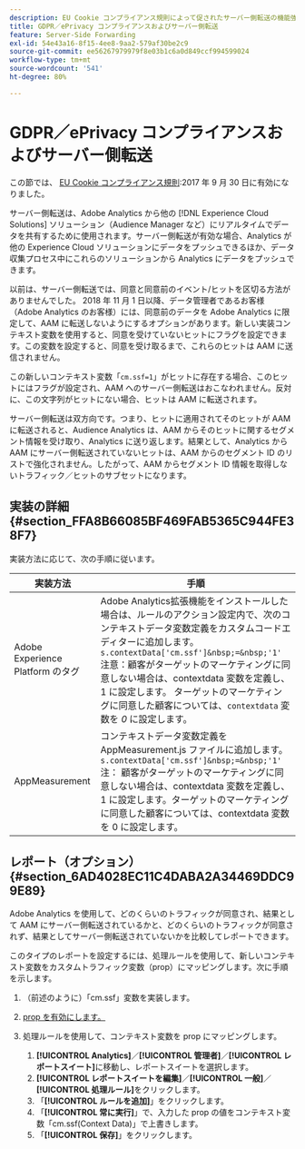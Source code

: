 ```yaml
---
description: EU Cookie コンプライアンス規則によって促されたサーバー側転送の機能強化について説明します。
title: GDPR／ePrivacy コンプライアンスおよびサーバー側転送
feature: Server-Side Forwarding
exl-id: 54e43a16-8f15-4ee8-9aa2-579af30be2c9
source-git-commit: ee56267979979f8e03b1c6a0d849ccf994599024
workflow-type: tm+mt
source-wordcount: '541'
ht-degree: 80%

---
```


# GDPR／ePrivacy コンプライアンスおよびサーバー側転送

この節では、 [EU Cookie コンプライアンス規則](https://wikis.ec.europa.eu/display/WEBGUIDE/04.+Cookie+and+similar+technology):2017 年 9 月 30 日に有効になりました。

サーバー側転送は、Adobe Analytics から他の [!DNL Experience Cloud Solutions] ソリューション（Audience Manager など）にリアルタイムでデータを共有するために使用されます。サーバー側転送が有効な場合、Analytics が他の Experience Cloud ソリューションにデータをプッシュできるほか、データ収集プロセス中にこれらのソリューションから Analytics にデータをプッシュできます。

以前は、サーバー側転送では、同意と同意前のイベント/ヒットを区切る方法がありませんでした。 2018 年 11 月 1 日以降、データ管理者であるお客様（Adobe Analytics のお客様）には、同意前のデータを Adobe Analytics に限定して、AAM に転送しないようにするオプションがあります。新しい実装コンテキスト変数を使用すると、同意を受けていないヒットにフラグを設定できます。この変数を設定すると、同意を受け取るまで、これらのヒットは AAM に送信されません。

この新しいコンテキスト変数「`cm.ssf=1`」がヒットに存在する場合、このヒットにはフラグが設定され、AAM へのサーバー側転送はおこなわれません。反対に、この文字列がヒットにない場合、ヒットは AAM に転送されます。

サーバー側転送は双方向です。つまり、ヒットに適用されてそのヒットが AAM に転送されると、Audience Analytics は、AAM からそのヒットに関するセグメント情報を受け取り、Analytics に送り返します。結果として、Analytics から AAM にサーバー側転送されていないヒットは、AAM からのセグメント ID のリストで強化されません。したがって、AAM からセグメント ID 情報を取得しないトラフィック／ヒットのサブセットになります。

## 実装の詳細 {#section_FFA8B66085BF469FAB5365C944FE38F7}

実装方法に応じて、次の手順に従います。

| 実装方法 | 手順 |
|--- |--- |
| Adobe Experience Platform のタグ | Adobe Analytics拡張機能をインストールした場合は、ルールのアクション設定内で、次のコンテキストデータ変数定義をカスタムコードエディターに追加します。 <br/>`s.contextData['cm.ssf']&nbsp;=&nbsp;'1' ` <br/>注意：顧客がターゲットのマーケティングに同意しない場合は、contextdata 変数を定義し、1 に設定します。 ターゲットのマーケティングに同意した顧客については、`contextdata` 変数を *0* に設定します。 |
| AppMeasurement | コンテキストデータ変数定義を AppMeasurement.js ファイルに追加します。            <br/>`s.contextData['cm.ssf']&nbsp;=&nbsp;'1' `<br/>注： 顧客がターゲットのマーケティングに同意しない場合は、contextdata 変数を定義し、1 に設定します。ターゲットのマーケティングに同意した顧客については、contextdata 変数を 0 に設定します。 |

## レポート（オプション）  {#section_6AD4028EC11C4DABA2A34469DDC99E89}

Adobe Analytics を使用して、どのくらいのトラフィックが同意され、結果として AAM にサーバー側転送されているかと、どのくらいのトラフィックが同意されず、結果としてサーバー側転送されていないかを比較してレポートできます。

このタイプのレポートを設定するには、処理ルールを使用して、新しいコンテキスト変数をカスタムトラフィック変数（prop）にマッピングします。次に手順を示します。

1. （前述のように）「cm.ssf」変数を実装します。
1. [prop を有効にします。](/help/admin/admin/c-traffic-variables/traffic-var.md)
1. 処理ルールを使用して、コンテキスト変数を prop にマッピングします。

   1. **[!UICONTROL Analytics]**／**[!UICONTROL 管理者]**／**[!UICONTROL レポートスイート]**&#x200B;に移動し、レポートスイートを選択します。
   1. **[!UICONTROL レポートスイートを編集]**／**[!UICONTROL 一般]**／**[!UICONTROL 処理ルール]**&#x200B;をクリックします。
   1. 「**[!UICONTROL ルールを追加]**」をクリックします。
   1. 「**[!UICONTROL 常に実行]**」で、入力した prop の値をコンテキスト変数「cm.ssf(Context Data)」で上書きします。
   1. 「**[!UICONTROL 保存]**」をクリックします。
